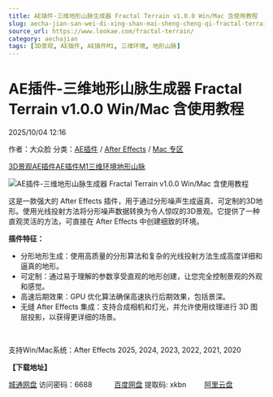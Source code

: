```yaml
---
title: AE插件-三维地形山脉生成器 Fractal Terrain v1.0.0 Win/Mac 含使用教程
slug: aecha-jian-san-wei-di-xing-shan-mai-sheng-cheng-qi-fractal-terrain-v1-0-0-win-mac-han-shi-yong-jiao-cheng
source_url: https://www.lookae.com/fractal-terrain/
category: aechajian
tags: [3D景观, AE插件, AE插件M1, 三维环境, 地形山脉]
---
```

# AE插件-三维地形山脉生成器 Fractal Terrain v1.0.0 Win/Mac 含使用教程

2025/10/04 12:16

作者：大众脸
分类：[AE插件](https://www.lookae.com/after-effects/aechajian/) / [After Effects](https://www.lookae.com/after-effects/) / [Mac 专区](https://www.lookae.com/mac-osx/)

[3D景观](https://www.lookae.com/tag/3d%e6%99%af%e8%a7%82/)[AE插件](https://www.lookae.com/tag/ae%e6%8f%92%e4%bb%b6/)[AE插件M1](https://www.lookae.com/tag/aem1/)[三维环境](https://www.lookae.com/tag/%e4%b8%89%e7%bb%b4%e7%8e%af%e5%a2%83/)[地形山脉](https://www.lookae.com/tag/%e5%9c%b0%e5%bd%a2%e5%b1%b1%e8%84%89/)

![AE插件-三维地形山脉生成器 Fractal Terrain v1.0.0 Win/Mac 含使用教程](https://www.lookae.com/wp-content/uploads/2025/10/Fractal-Terrain.jpg "AE插件-三维地形山脉生成器 Fractal Terrain v1.0.0 Win/Mac 含使用教程-LookAE.com")

这是一款强大的 After Effects 插件，用于通过分形噪声生成逼真、可定制的3D地形。使用光线投射方法将分形噪声数据转换为令人惊叹的3D景观。它提供了一种直观灵活的方法，可直接在 After Effects 中创建细致的环境。

**插件特征：**

* 分形地形生成：使用高质量的分形算法和复杂的光线投射方法生成高度详细和逼真的地形。
* 可定制：通过易于理解的参数享受直观的地形创建，让您完全控制景观的外观和感觉。
* 高速后期效果：GPU 优化算法确保高速执行后期效果，包括景深。
* 无缝 After Effects 集成：支持合成相机和灯光，并允许使用纹理进行 3D 图层投影，以获得更详细的场景。

[﻿﻿﻿](http://cloud.video.taobao.com/play/u/null/p/1/e/6/t/1/536398859087.mp4)

支持Win/Mac系统：After Effects 2025, 2024, 2023, 2022, 2021, 2020

**【下载地址】**

[城通网盘](https://url70.ctfile.com/f/2827370-8445398293-cbd5c8?p=4431) 访问密码：6688           [百度网盘](https://pan.baidu.com/s/1dc0fu0tvr8FD8LfOb0S-Xw?pwd=xkbn) 提取码: xkbn         [阿里云盘](https://www.alipan.com/s/V61CQGdeDJm)
